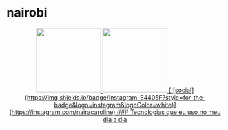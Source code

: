 # nairobi
<div align="center">
  <a href="https://github.com/nairacarolini">
    <img height="150em" src="https://github-readme-stats.vercel.app/api?username=NAIRACAROLINI&count_private=true&include_all_commits=true&show_icons=true&theme=dracula&hide_border=false&show_owner=true"/>
    <img height="150em" src="https://github-readme-stats.vercel.app/api/top-langs/?username=nairacarolini&theme=dracula&hide_border=false&&layout=compact"/>
    [![social](https://img.shields.io/badge/Instagram-E4405F?style=for-the-badge&logo=instagram&logoColor=white)](https://instagram.com/nairacaroline)
### Tecnologias que eu uso no meu dia a dia 
    
